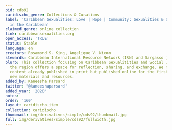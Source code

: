 ```yaml
---
pid: cds92
caridischo_genre: Collections & Curations
label: 'Caribbean Sexualities: Love | Hope | Community: Sexualities & Social Justice
  in the Caribbean'
claimed_genre: online collection
link: caribbeansexualities.org
open_access: 'TRUE'
status: Stable
language: en
creators: Rosamond S. King, Angelique V. Nixon
stewards: Caribbean International Resource Network (IRN) and Sargasso journal
blurb: This collection focusing on Caribbean Sexualitities and Social Justice across
  the region offers a space for reflection, sharing, and exchange. We feature related
  content already published in print but published online for the first time, alongside
  new materials and resources.
added_by: Kaneesha Parsard
twitter: "@kaneeshaparsard"
added_year: '2020'
notes:
order: '160'
layout: caridischo_item
collection: caridischo
thumbnail: img/derivatives/simple/cds92/thumbnail.jpg
full: img/derivatives/simple/cds92/fullwidth.jpg
---
```

